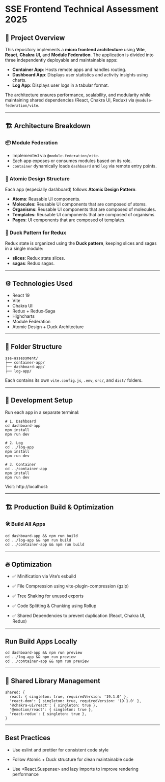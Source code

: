 # SSE Frontend Technical Assessment 2025

## 🧩 Project Overview

This repository implements a **micro frontend architecture** using **Vite**, **React**, **Chakra UI**, and **Module
Federation**. The application is divided into three independently deployable and maintainable apps:

- **Container App**: Hosts remote apps and handles routing.
- **Dashboard App**: Displays user statistics and activity insights using charts.
- **Log App**: Displays user logs in a tabular format.

The architecture ensures performance, scalability, and modularity while maintaining shared dependencies (React, Chakra
UI, Redux) via `@module-federation/vite`.

---

## 🏗️ Architecture Breakdown

### 📦 Module Federation

- Implemented via `@module-federation/vite`.
- Each app exposes or consumes modules based on its role.
- `container` dynamically loads `dashboard` and `log` via remote entry points.

### 🧱 Atomic Design Structure

Each app (especially dashboard) follows **Atomic Design Pattern**:

- **Atoms**: Reusable UI components.
- **Molecules**: Reusable UI components that are composed of atoms.
- **Organisms**: Reusable UI components that are composed of molecules.
- **Templates**: Reusable UI components that are composed of organisms.
- **Pages**: UI components that are composed of templates.

### 🦆 Duck Pattern for Redux

Redux state is organized using the **Duck pattern**, keeping slices and sagas in a single module:

- **slices**: Redux state slices.
- **sagas**: Redux sagas.

---

## ⚙️ Technologies Used

- React 19
- Vite
- Chakra UI
- Redux + Redux-Saga
- Highcharts
- Module Federation
- Atomic Design + Duck Architecture

---

## 📁 Folder Structure

``` 
sse-assessment/
├── container-app/
├── dashboard-app/
├── log-app/
```

Each contains its own `vite.config.js`, `.env`, `src/`, and `dist/` folders.

---

## 🚀 Development Setup

Run each app in a separate terminal:


```
# 1. Dashboard
cd dashboard-app
npm install
npm run dev

# 2. Log
cd ../log-app
npm install
npm run dev

# 3. Container
cd ../container-app
npm install
npm run dev

```

Visit: http://localhost:

---

## 🏗️ Production Build & Optimization
### 🛠 Build All Apps

```
cd dashboard-app && npm run build
cd ../log-app && npm run build
cd ../container-app && npm run build

```

---

## 🔥 Optimization 

- ✅ Minification via Vite’s esbuild

- ✅ File Compression using vite-plugin-compression (gzip)
 
- ✅ Tree Shaking for unused exports

- ✅ Code Splitting & Chunking using Rollup

- ✅ Shared Dependencies to prevent duplication (React, Chakra UI, Redux)

---

## Run Build Apps Locally

```
cd dashboard-app && npm run preview
cd ../log-app && npm run preview
cd ../container-app && npm run preview
```

---

## 🔁 Shared Library Management

```
shared: {
  react: { singleton: true, requiredVersion: '19.1.0' },
  'react-dom': { singleton: true, requiredVersion: '19.1.0' },
  '@chakra-ui/react': { singleton: true },
  '@emotion/react': { singleton: true },
  'react-redux': { singleton: true },
}
```

---

## Best Practices

- Use eslint and prettier for consistent code style

- Follow Atomic + Duck structure for clean maintainable code

- Use <React.Suspense> and lazy imports to improve rendering performance
